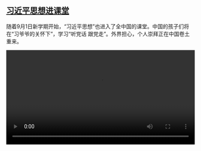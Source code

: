 <!--1630504024000-->
[习近平思想进课堂](https://www.dw.com/zh/%E4%B9%A0%E8%BF%91%E5%B9%B3%E6%80%9D%E6%83%B3%E8%BF%9B%E8%AF%BE%E5%A0%82/a-59052310)
------

<p>随着9月1日新学期开始，“习近平思想”也进入了全中国的课堂。中国的孩子们将在“习爷爷的关怀下”，学习“听党话 跟党走”。外界担心，个人崇拜正在中国卷土重来。</small></p><video src="https://tvdownloaddw-a.akamaihd.net/dwtv_video/flv/vdt_zh/2021/bchi210901_001_75047xisixiang_sd_avc.mp4" controls style="width:100%"></video>
